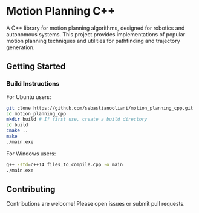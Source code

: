 # Motion Planning C++

A C++ library for motion planning algorithms, designed for robotics and autonomous systems. This project provides implementations of popular motion planning techniques and utilities for pathfinding and trajectory generation.

<!--
    This section outlines the key features of the motion_planning_cpp project.
    - Highlights the modular and extensible design, enabling easy integration of new algorithms and components.
    - Lists supported motion planning algorithms, including RRT (Rapidly-exploring Random Tree), PRM (Probabilistic Roadmap), and A*.
    - Specifies compatibility with both 2D and 3D workspaces for versatile application.
    - Mentions built-in utilities for collision detection to ensure safe path planning.
    - Notes the inclusion of example applications and demonstration scripts to help users get started quickly.

## Features

- Modular and extensible architecture
- Implementations of algorithms such as RRT, PRM, and A*
- 2D/3D workspace support
- Collision checking utilities
- Example applications and demos
-->
## Getting Started
<!-- 
### Prerequisites

- C++14 compatible compiler
- CMake 3.10 or higher -->

### Build Instructions

For Ubuntu users:
```bash
git clone https://github.com/sebastianooliani/motion_planning_cpp.git
cd motion_planning_cpp
mkdir build # If first use, create a build directory
cd build
cmake ..
make
./main.exe
```

For Windows users:
```bash
g++ -std=c++14 files_to_compile.cpp -o main
./main.exe
```
<!--
### Usage

Include the library in your project or run the provided examples:

```bash
./examples/rrt_example
```

## Documentation

See the [docs](docs/) folder for detailed API documentation and usage guides.
-->
## Contributing

Contributions are welcome! Please open issues or submit pull requests.

<!-- ## License

This project is licensed under the MIT License. -->